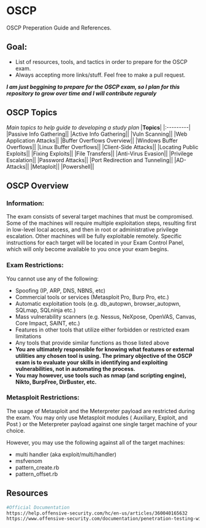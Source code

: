 # OSCP
OSCP Preperation Guide and References.

## Goal:
* List of resources, tools, and tactics in order to prepare for the OSCP exam.
* Always accepting more links/stuff. Feel free to make a pull request. 


__*I am just beggining to prepare for the OSCP exam, so I plan for this repository to grow over time and I will contribute reguraly*__ 

## OSCP Topics
*Main topics to help guide to developing a study plan*
|**Topics**|
|:---------|
|Passive Info Gathering||
|Active Info Gathering||
|Vuln Scanning||
|Web Application Attacks||
|Buffer Overflows Overview||
|Windows Buffer Overflows||
|Linux Buffer Overflows||
|Client-Side Attacks||
|Locating Public Exploits||
|Fixing Exploits||
|File Transfers||
|Anti-Virus Evasion||
|Privilege Escalation||
|Password Attacks||
|Port Redirection and Tunneling||
|AD-Attacks||
|Metaploit||
|Powershell||


## OSCP Overview
### Information:
The exam consists of several target machines that must be compromised. Some of the machines will require multiple exploitation steps, resulting first in low-level local access, and then in root or administrative privilege escalation. Other machines will be fully exploitable remotely. Specific instructions for each target will be located in your Exam Control Panel, which will only become available to you once your exam begins.

### Exam Restrictions:
You cannot use any of the following:
* Spoofing (IP, ARP, DNS, NBNS, etc)
* Commercial tools or services (Metasploit Pro, Burp Pro, etc.)
* Automatic exploitation tools (e.g. db_autopwn, browser_autopwn, SQLmap, SQLninja etc.)
* Mass vulnerability scanners (e.g. Nessus, NeXpose, OpenVAS, Canvas, Core Impact, SAINT, etc.)
* Features in other tools that utilize either forbidden or restricted exam limitations
* Any tools that provide similar functions as those listed above
* **You are ultimately responsible for knowing what features or external utilities any chosen tool is using. The primary objective of the OSCP exam is to evaluate your skills in identifying and exploiting vulnerabilities, not in automating the process.**
* **You may however, use tools such as nmap (and scripting engine), Nikto, BurpFree, DirBuster, etc.** 

### Metasploit Restrictions:
The usage of Metasploit and the Meterpreter payload are restricted during the exam. You may only use Metasploit modules ( Auxiliary, Exploit, and Post ) or the Meterpreter payload against one single target machine of your choice.

However, you may use the following against all of the target machines:
* multi handler (aka exploit/multi/handler)
* msfvenom
* pattern_create.rb
* pattern_offset.rb

## Resources
```bash
#Official Documentation
https://help.offensive-security.com/hc/en-us/articles/360040165632
https://www.offensive-security.com/documentation/penetration-testing-with-kali.pdf
```
